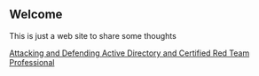 ## Welcome

This is just a web site to share some thoughts

[Attacking and Defending Active Directory and Certified Red Team Professional](/CRTP/crtp.md)
